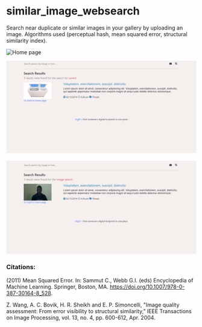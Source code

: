 # similar_image_websearch
Search near duplicate or similar images in your gallery by uploading an image. Algorithms used (perceptual hash, mean squared error, structural similarity index).

![Home page](https://github.com/olubiyiontheweb/similar_image_websearch/blob/master/digid.png)

![Search result 1](https://github.com/olubiyiontheweb/similar_image_websearch/blob/master/search_result.png)

![Search result 2](https://github.com/olubiyiontheweb/similar_image_websearch/blob/master/search_result2.png)

### Citations:
(2011) Mean Squared Error. In: Sammut C., Webb G.I. (eds) Encyclopedia of Machine Learning. Springer, Boston, MA. https://doi.org/10.1007/978-0-387-30164-8_528.

Z. Wang, A. C. Bovik, H. R. Sheikh and E. P. Simoncelli, "Image quality assessment: From error visibility to structural similarity," IEEE Transactions on Image Processing, vol. 13, no. 4, pp. 600-612, Apr. 2004.
